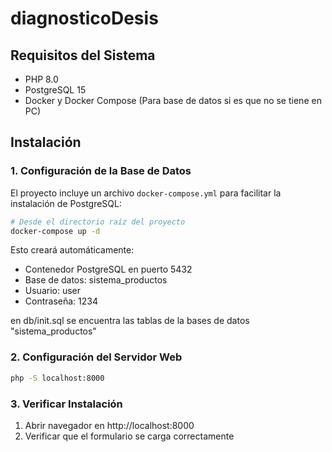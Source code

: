 # diagnosticoDesis

## Requisitos del Sistema
- PHP 8.0
- PostgreSQL 15
- Docker y Docker Compose (Para base de datos si es que no se tiene en PC)

## Instalación

### 1. Configuración de la Base de Datos
El proyecto incluye un archivo `docker-compose.yml` para facilitar la instalación de PostgreSQL:

```bash
# Desde el directorio raíz del proyecto
docker-compose up -d
```

Esto creará automáticamente:
- Contenedor PostgreSQL en puerto 5432
- Base de datos: sistema_productos
- Usuario: user
- Contraseña: 1234


en db/init.sql se encuentra las tablas de la bases de datos "sistema_productos"

### 2. Configuración del Servidor Web
```bash
php -S localhost:8000
```

### 3. Verificar Instalación

1. Abrir navegador en http://localhost:8000
2. Verificar que el formulario se carga correctamente